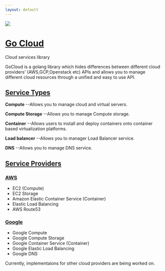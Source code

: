 ```yaml
---
layout: default
---
```



![](assets/logo.png)

# [Go Cloud](#header-1)
Cloud services library

GoCloud is a golang library which hides differences between different cloud providers' (AWS,GCP,Openstack etc) APIs and allows you to manage different cloud resources through a unified and easy to use API.

## [Service Types](#header-2)

**Compute**  --Allows you to manage cloud and virtual servers.

**Compute Storage**  --Allows you to manage Compute storage.

**Container**  --Allows users to install and deploy containers onto container based virtualization platforms.

**Load balancer**  --Allows you to manager Load Balancer service.

**DNS**  --Allows you to manage DNS service.

## [Service Providers](#header-2)

### [AWS](#header-3)

- EC2 (Compute)
- EC2 Storage
- Amazon Elastic Container Service (Container)
- Elastic Load Balancing
- AWS Route53

### [Google](#header-3)

- Google Compute
- Google Compute Storage
- Google  Container Service (Container)
- Google Elastic Load Balancing 
- Google DNS 

Currently, implementaions for other cloud providers are being worked on.
